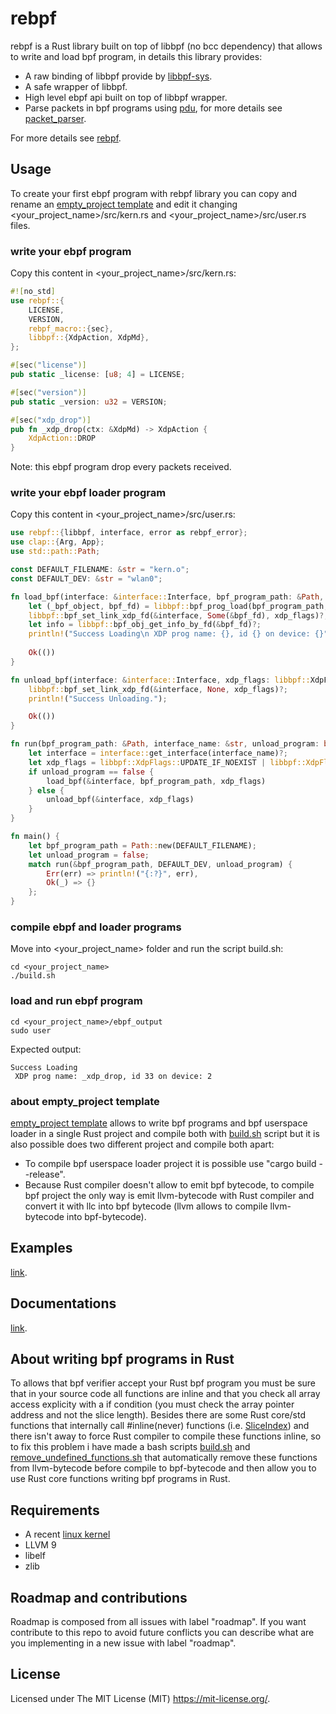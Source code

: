# rebpf
rebpf is a Rust library built on top of libbpf (no bcc dependency) that allows to write and load bpf program, in details this library provides:

- A raw binding of libbpf provide by [libbpf-sys](https://github.com/alexforster/libbpf-sys).
- A safe wrapper of libbpf.
- High level ebpf api built on top of libbpf wrapper.
- Parse packets in bpf programs using [pdu](https://github.com/uccidibuti/pdu), for more details see [packet_parser](./examples/packet_parser).

For more details see [rebpf](./rebpf).

## Usage
To create your first ebpf program with rebpf library you can copy and rename an [empty_project template](./examples/empty_project) and edit it changing <your_project_name>/src/kern.rs and <your_project_name>/src/user.rs files.

### write your ebpf program
Copy this content in <your_project_name>/src/kern.rs:

```rust
#![no_std]
use rebpf::{
    LICENSE,
    VERSION,
    rebpf_macro::{sec},
    libbpf::{XdpAction, XdpMd},
};

#[sec("license")]
pub static _license: [u8; 4] = LICENSE;

#[sec("version")]
pub static _version: u32 = VERSION;

#[sec("xdp_drop")]
pub fn _xdp_drop(ctx: &XdpMd) -> XdpAction {
    XdpAction::DROP
}
```
Note: this ebpf program drop every packets received.

### write your ebpf loader program
Copy this content in <your_project_name>/src/user.rs:

```rust
use rebpf::{libbpf, interface, error as rebpf_error};
use clap::{Arg, App};
use std::path::Path;

const DEFAULT_FILENAME: &str = "kern.o";
const DEFAULT_DEV: &str = "wlan0";

fn load_bpf(interface: &interface::Interface, bpf_program_path: &Path, xdp_flags: libbpf::XdpFlags) -> Result<(), rebpf_error::Error> {
    let (_bpf_object, bpf_fd) = libbpf::bpf_prog_load(bpf_program_path, libbpf::BpfProgType::XDP)?;
    libbpf::bpf_set_link_xdp_fd(&interface, Some(&bpf_fd), xdp_flags)?;
    let info = libbpf::bpf_obj_get_info_by_fd(&bpf_fd)?;
    println!("Success Loading\n XDP prog name: {}, id {} on device: {}", info.name()?, info.id(), interface.ifindex());
    
    Ok(())
}

fn unload_bpf(interface: &interface::Interface, xdp_flags: libbpf::XdpFlags) -> Result<(), rebpf_error::Error> {
    libbpf::bpf_set_link_xdp_fd(&interface, None, xdp_flags)?;
    println!("Success Unloading.");

    Ok(())
}

fn run(bpf_program_path: &Path, interface_name: &str, unload_program: bool) -> Result<(), rebpf_error::Error> {
    let interface = interface::get_interface(interface_name)?;
    let xdp_flags = libbpf::XdpFlags::UPDATE_IF_NOEXIST | libbpf::XdpFlags::SKB_MODE;
    if unload_program == false {
        load_bpf(&interface, bpf_program_path, xdp_flags)
    } else {
        unload_bpf(&interface, xdp_flags)
    }    
}

fn main() {
    let bpf_program_path = Path::new(DEFAULT_FILENAME);
    let unload_program = false;
    match run(&bpf_program_path, DEFAULT_DEV, unload_program) {
        Err(err) => println!("{:?}", err),
        Ok(_) => {}
    };
}

```

### compile ebpf and loader programs
Move into <your_project_name> folder and run the script build.sh:
```
cd <your_project_name>
./build.sh
```

### load and run ebpf program
```
cd <your_project_name>/ebpf_output
sudo user
```
Expected output:
```
Success Loading
 XDP prog name: _xdp_drop, id 33 on device: 2
```

### about empty_project template
[empty_project template](./examples/empty_project) allows to write bpf programs and bpf userspace loader in a single Rust project and compile both with [build.sh](./examples/empty_project/build.sh) script but it is also possible does two different project and compile both apart:
- To compile bpf userspace loader project it is possible use "cargo build --release".
- Because Rust compiler doesn't allow to emit bpf bytecode, to compile bpf project the only way is emit llvm-bytecode with Rust compiler and convert it with llc into bpf bytecode (llvm allows to compile llvm-bytecode into bpf-bytecode).

## Examples
[link](https://github.com/rebpf/rebpf/tree/master/examples).

## Documentations
[link](https://docs.rs/rebpf/latest/rebpf/).

## About writing bpf programs in Rust
To allows that bpf verifier accept your Rust bpf program you must be sure that in your source code all functions are inline and that you check all array access explicity with a if condition (you must check the array pointer address and not the slice length). Besides there are some Rust core/std functions that internally call #inline(never) functions (i.e. [SliceIndex](https://doc.rust-lang.org/src/core/slice/mod.rs.html#2747)) and there isn't away to force Rust compiler to compile these functions inline, so to fix this problem i have made a bash scripts [build.sh](./examples/empty_project/build.sh) and [remove_undefined_functions.sh](./examples/empty_project/remove_undefined_functions.sh) that automatically remove these functions from llvm-bytecode before compile to bpf-bytecode and then allow you to use Rust core functions writing bpf programs in Rust.     

## Requirements
- A recent [linux kernel](https://github.com/iovisor/bcc/blob/master/docs/kernel-versions.md)
- LLVM 9
- libelf
- zlib

## Roadmap and contributions
Roadmap is composed from all issues with label "roadmap". If you want contribute to this repo to avoid future conflicts you can describe what are you implementing in a new issue with label "roadmap".

## License
Licensed under The MIT License (MIT) https://mit-license.org/.
